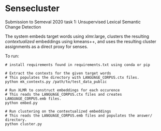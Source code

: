 # Sensecluster

Submission to Semeval 2020 task 1: Unsupervised Lexical Semantic Change Detection

The system embeds target words using xlmr.large, clusters the resulting *contextualized* embeddings using kmeans++, and uses the resulting cluster assignments as a direct proxy for senses.


To run: 
```
# install requirements found in requirements.txt using conda or pip

# Extract the contexts for the given target words
# This populates the directory with LANGUAGE_CORPUS.ctx files.
python mk_contexts.py /path/to/test_data_public

# Run XLMR to construct embeddings for each occurence
# This reads the LANGUAGE_CORPUS.ctx files and creates LANGUAGE_CORPUS.emb files.
python embed.py

# Run clustering on the contextualized embeddings
# This reads the LANGUAGE_CORPUS.emb files and populates the answer/ directory. 
python cluster.py
```
